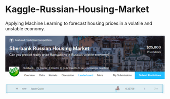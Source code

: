 # Kaggle-Russian-Housing-Market
Applying Machine Learning to forecast housing prices in a volatile and unstable economy.

[//]: # (Image References)

[im01]: ./github_pics/russian_housing_banner.png "Russian Housing Banner"

![alt text][im01]

<a href="url"><img src="./github_pics/russian_housing_rank.png" align="left" width="1000" ></a>
